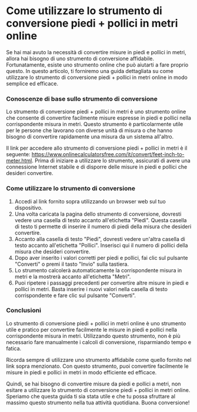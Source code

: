 Come utilizzare lo strumento di conversione piedi + pollici in metri online
===========================================================================

Se hai mai avuto la necessità di convertire misure in piedi e pollici in metri, allora hai bisogno di uno strumento di conversione affidabile. Fortunatamente, esiste uno strumento online che può aiutarti a fare proprio questo. In questo articolo, ti forniremo una guida dettagliata su come utilizzare lo strumento di conversione piedi + pollici in metri online in modo semplice ed efficace.

### Conoscenze di base sullo strumento di conversione

Lo strumento di conversione piedi + pollici in metri è uno strumento online che consente di convertire facilmente misure espresse in piedi e pollici nella corrispondente misura in metri. Questo strumento è particolarmente utile per le persone che lavorano con diverse unità di misura o che hanno bisogno di convertire rapidamente una misura da un sistema all'altro.

Il link per accedere allo strumento di conversione piedi + pollici in metri è il seguente: <https://www.onlinecalculatorsfree.com/it/convert/feet-inch-to-meter.html>. Prima di iniziare a utilizzare lo strumento, assicurati di avere una connessione Internet stabile e di disporre delle misure in piedi e pollici che desideri convertire.

### Come utilizzare lo strumento di conversione

1. Accedi al link fornito sopra utilizzando un browser web sul tuo dispositivo.
2. Una volta caricata la pagina dello strumento di conversione, dovresti vedere una casella di testo accanto all'etichetta "Piedi". Questa casella di testo ti permette di inserire il numero di piedi della misura che desideri convertire.
3. Accanto alla casella di testo "Piedi", dovresti vedere un'altra casella di testo accanto all'etichetta "Pollici". Inserisci qui il numero di pollici della misura che desideri convertire.
4. Dopo aver inserito i valori corretti per piedi e pollici, fai clic sul pulsante "Converti" o premi il tasto "Invio" sulla tastiera.
5. Lo strumento calcolerà automaticamente la corrispondente misura in metri e la mostrerà accanto all'etichetta "Metri".
6. Puoi ripetere i passaggi precedenti per convertire altre misure in piedi e pollici in metri. Basta inserire i nuovi valori nella casella di testo corrispondente e fare clic sul pulsante "Converti".

### Conclusioni

Lo strumento di conversione piedi + pollici in metri online è uno strumento utile e pratico per convertire facilmente le misure in piedi e pollici nella corrispondente misura in metri. Utilizzando questo strumento, non è più necessario fare manualmente i calcoli di conversione, risparmiando tempo e fatica.

Ricorda sempre di utilizzare uno strumento affidabile come quello fornito nel link sopra menzionato. Con questo strumento, puoi convertire facilmente le misure in piedi e pollici in metri in modo efficiente ed efficace.

Quindi, se hai bisogno di convertire misure da piedi e pollici a metri, non esitare a utilizzare lo strumento di conversione piedi + pollici in metri online. Speriamo che questa guida ti sia stata utile e che tu possa sfruttare al massimo questo strumento nella tua attività quotidiana. Buona conversione!